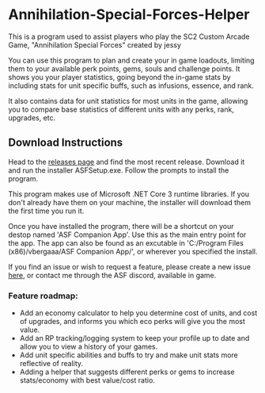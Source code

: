 # Annihilation-Special-Forces-Helper
This is a program used to assist players who play the SC2 Custom Arcade Game, "Annihilation Special Forces" created by <Cruxis>jessy

You can use this program to plan and create your in game loadouts, limiting them to your available perk points, gems, souls and challenge points. It shows you your player statistics, going beyond the in-game stats by including stats for unit specific buffs, such as infusions, essence, and rank.

It also contains data for unit statistics for most units in the game, allowing you to compare base statistics of different units with any perks, rank, upgrades, etc. 

## Download Instructions
Head to the [releases page](https://github.com/vbergaaa/Annihilation-Special-Forces-Helper/releases) and find the most recent release.
Download it and run the installer ASFSetup.exe. Follow the prompts to install the program.

This program makes use of Microsoft .NET Core 3 runtime libraries. If you don't already have them on your machine, the installer will download them the first time you run it.

Once you have installed the program, there will be a shortcut on your destop named 'ASF Companion App'. Use this as the main entry point for the app.
The app can also be found as an excutable in 'C:/Program Files (x86)/vbergaaa/ASF Companion App/', or wherever you specified the install.

If you find an issue or wish to request a feature, please create a new issue [here](https://github.com/vbergaaa/Annihilation-Special-Forces-Helper/issues), or contact me through the ASF discord, available in game.

### Feature roadmap:
- Add an economy calculator to help you determine cost of units, and cost of upgrades, and informs you which eco perks will give you the most value.
- Add an RP tracking/logging system to keep your profile up to date and allow you to view a history of your games.
- Add unit specific abilities and buffs to try and make unit stats more reflective of reality.
- Adding a helper that suggests different perks or gems to increase stats/economy with best value/cost ratio.
